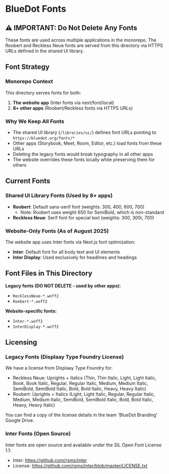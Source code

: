 # BlueDot Fonts

## ⚠️ IMPORTANT: Do Not Delete Any Fonts

These fonts are used across multiple applications in the monorepo. The Roobert and Reckless Neue fonts are served from this directory via HTTPS URLs defined in the shared UI library.

## Font Strategy

### Monorepo Context
This directory serves fonts for both:
1. **The website app** (Inter fonts via next/font/local)
2. **8+ other apps** (Roobert/Reckless fonts via HTTPS URLs)

### Why We Keep All Fonts
- The shared UI library (`/libraries/ui/`) defines font URLs pointing to `https://bluedot.org/fonts/*`
- Other apps (Storybook, Meet, Room, Editor, etc.) load fonts from these URLs
- Deleting the legacy fonts would break typography in all other apps
- The website overrides these fonts locally while preserving them for others

## Current Fonts

### Shared UI Library Fonts (Used by 8+ apps)
- **Roobert**: Default sans-serif font (weights: 300, 400, 600, 700)
  - Note: Roobert uses weight 650 for SemiBold, which is non-standard
- **Reckless Neue**: Serif font for special text (weights: 300, 300i, 700)

### Website-Only Fonts (As of August 2025)
The website app uses Inter fonts via Next.js font optimization:
- **Inter**: Default font for all body text and UI elements
- **Inter Display**: Used exclusively for headlines and headings

## Font Files in This Directory

**Legacy fonts (DO NOT DELETE - used by other apps):**
- `RecklessNeue-*.woff2`
- `Roobert-*.woff2`

**Website-specific fonts:**
- `Inter-*.woff2`
- `InterDisplay-*.woff2`

## Licensing

### Legacy Fonts (Displaay Type Foundry License)
We have a license from Displaay Type Foundry for:

- Reckless Neue: Uprights + Italics (Thin, Thin Italic, Light, Light Italic, Book, Book Italic, Regular, Regular Italic, Medium, Medium Italic, SemiBold, SemiBold Italic, Bold, Bold Italic, Heavy, Heavy Italic)
- Roobert: Uprights + Italics (Light, Light Italic, Regular, Regular Italic, Medium, Medium Italic, SemiBold, SemiBold Italic, Bold, Bold Italic, Heavy, Heavy Italic)

You can find a copy of the license details in the team 'BlueDot Branding' Google Drive.

### Inter Fonts (Open Source)
Inter fonts are open source and available under the SIL Open Font License 1.1:
- Inter: https://github.com/rsms/inter
- License: https://github.com/rsms/inter/blob/master/LICENSE.txt
